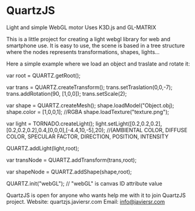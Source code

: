 QuartzJS
========

Light and simple WebGL motor
Uses K3D.js and GL-MATRIX

This is a little project for creating a light webgl library for web and smartphone use.
It is easy to use, the scene is based in a tree structure where the nodes represents transformations, shapes, lights...

Here a simple example where we load an object and traslate and rotate it:

  var root = QUARTZ.getRoot();
  
  var trans = QUARTZ.createTransform();
  trans.setTraslation(0,0,-7);
  trans.addRotation(90, [1,0,0]);
  trans.setScale(2);
  
  var shape = QUARTZ.createMesh();
  shape.loadModel("Object.obj);
  shape.color = [1,0,0,1]; //RGBA
  shape.loadTexture("texture.png");
  
  var light = TORNADO.createLight();
	light.setLight([0.2,0.2,0.2],[0.2,0.2,0.2],0.4,[0,0,0],[-4.4,10,-5],20); //(AMBIENTAL COLOR, DIFFUSE COLOR, SPECULAR FACTOR, DIRECTION, POSITION, INTENSITY
  
  QUARTZ.addLight(light,root);
  
  var transNode = QUARTZ.addTransform(trans,root);
  
  var shapeNode = QUARTZ.addShape(shape,root);
  
  QUARTZ.init("webGL"); // "webGL" is canvas ID attribute value
  
  

QuartzJS is open for anyone who wants help me with it to join QuartzJS project.
Website: quartzjs.javiersr.com
Email: info@javiersr.com
